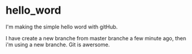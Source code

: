 # hello_word
I'm making the simple hello word with gitHub.

I have create a new branche from master branche a few minute ago, then i'm using a new branche. Git is awersome.
